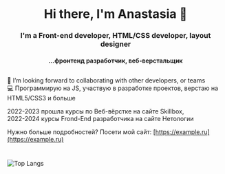 <h1 align="center">Hi there, I'm Anastasia 👋</h1>

<h3 align="center">I'm a Front-end developer, HTML/CSS developer, layout designer</h3>
<h4 align="center">...фронтенд разработчик, веб-верстальщик</h3>

##
🤝 I’m looking forward to collaborating with other developers, or teams<br/> 
💻 Программирую на JS, участвую в разработке проектов, верстаю на HTML5/CSS3 и больше

2022-2023 прошла курсы по Веб-вёрстке на сайте Skillbox,<br/>
2022-2024 курсы Frond-End разработчика на сайте Нетологии

Нужно больше подробностей? Посети мой сайт:
[https://example.ru](https://example.ru)

#
![Top Langs](https://github-readme-stats.vercel.app/api/top-langs/?username=stasyabunina&layout=compact)
